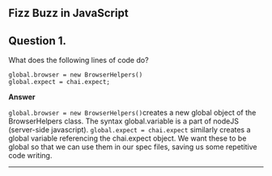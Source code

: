 ## Fizz Buzz in JavaScript

## Question 1.
What does the following lines of code do?
```
global.browser = new BrowserHelpers()
global.expect = chai.expect;
```
**Answer**

```global.browser = new BrowserHelpers()```creates a new global object of the BrowserHelpers class. The syntax global.variable is a part of nodeJS (server-side javascript).
```global.expect = chai.expect``` similarly creates a global variable referencing the chai.expect object.
We want these to be global so that we can use them in our spec files, saving us some repetitive code writing.

------
